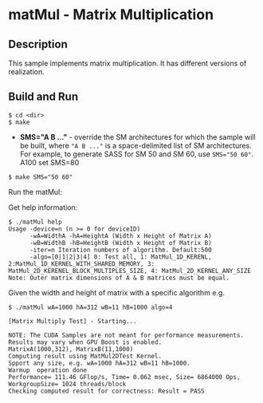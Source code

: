 # matMul - Matrix Multiplication

## Description

This sample implements matrix multiplication.  It has different versions of realization.

## Build and Run
```
$ cd <dir>
$ make
```

*   **SMS="A B ..."** - override the SM architectures for which the sample will be built, where `"A B ..."` is a space-delimited list of SM architectures. For example, to generate SASS for SM 50 and SM 60, use `SMS="50 60"`. A100 set SMS=80
```
$ make SMS="50 60"
```

Run the matMul:

Get help information:
```
$ ./matMul help
Usage -device=n (n >= 0 for deviceID)
      -wA=WidthA -hA=HeightA (Width x Height of Matrix A)
      -wB=WidthB -hB=HeightB (Width x Height of Matrix B)
      -iter=n Iteration numbers of algorithm. Default:500
      -algo=[0|1|2|3|4] 0: Test all, 1: MatMul_1D_KERENL, 2:MatMul_1D_KERNEL_WITH_SHARED_MEMORY, 3: MatMul_2D_KERENEL_BLOCK_MULTIPLES_SIZE, 4: MatMul_2D_KERNEL_ANY_SIZE
Note: Outer matrix dimensions of A & B matrices must be equal.

```

Given the width and height of matrix with a specific algorithm e.g. 
```
$ ./matMul wA=1000 hA=312 wB=11 hB=1000 algo=4

[Matrix Multiply Test] - Starting...

NOTE: The CUDA Samples are not meant for performance measurements. Results may vary when GPU Boost is enabled.
MatrixA(1000,312), MatrixB(11,1000)
Computing result using MatMul2DTest Kernel.
Spport any size, e.g. wA=1000 hA=312 wB=11 hB=1000.
Warmup  operation done
Performance= 111.46 GFlop/s, Time= 0.062 msec, Size= 6864000 Ops, WorkgroupSize= 1024 threads/block
Checking computed result for correctness: Result = PASS
```

